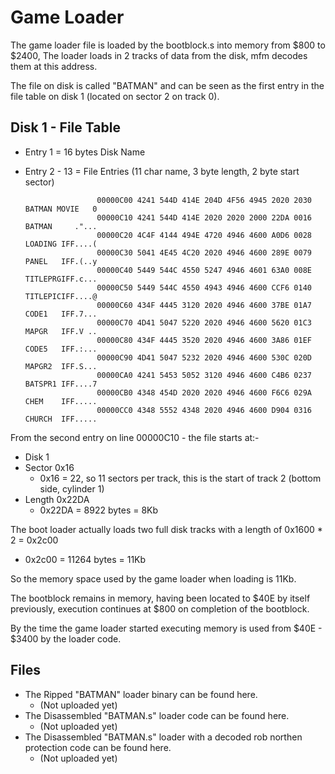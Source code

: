 # Game Loader
The game loader file is loaded by the bootblock.s into memory from $800 to $2400, The loader loads in 2 tracks of data from the disk, mfm decodes them at this address.

The file on disk is called "BATMAN" and can be seen as the first entry in the file table on disk 1 (located on sector 2 on track 0).

## Disk 1 - File Table

 - Entry 1 = 16 bytes Disk Name
 - Entry 2 - 13 = File Entries (11 char name, 3 byte length, 2 byte start sector)
   
                       00000C00 4241 544D 414E 204D 4F56 4945 2020 2030  BATMAN MOVIE   0
                       00000C10 4241 544D 414E 2020 2020 2000 22DA 0016  BATMAN     ."...
                       00000C20 4C4F 4144 494E 4720 4946 4600 A0D6 0028  LOADING IFF....(
                       00000C30 5041 4E45 4C20 2020 4946 4600 289E 0079  PANEL   IFF.(..y
                       00000C40 5449 544C 4550 5247 4946 4601 63A0 008E  TITLEPRGIFF.c...
                       00000C50 5449 544C 4550 4943 4946 4600 CCF6 0140  TITLEPICIFF....@
                       00000C60 434F 4445 3120 2020 4946 4600 37BE 01A7  CODE1   IFF.7...
                       00000C70 4D41 5047 5220 2020 4946 4600 5620 01C3  MAPGR   IFF.V ..
                       00000C80 434F 4445 3520 2020 4946 4600 3A86 01EF  CODE5   IFF.:...
                       00000C90 4D41 5047 5232 2020 4946 4600 530C 020D  MAPGR2  IFF.S...
                       00000CA0 4241 5453 5052 3120 4946 4600 C4B6 0237  BATSPR1 IFF....7
                       00000CB0 4348 454D 2020 2020 4946 4600 F6C6 029A  CHEM    IFF.....
                       00000CC0 4348 5552 4348 2020 4946 4600 D904 0316  CHURCH  IFF.....

From the second entry on line 00000C10 - the file starts at:-
 - Disk 1
 - Sector 0x16
   - 0x16 = 22, so 11 sectors per track, this is the start of track 2 (bottom side, cylinder 1) 
 - Length 0x22DA
   - 0x22DA = 8922 bytes = 8Kb
  
The boot loader actually loads two full disk tracks with a length of 0x1600 * 2 = 0x2c00
 - 0x2c00 = 11264 bytes = 11Kb

So the memory space used by the game loader when loading is 11Kb.

The bootblock remains in memory, having been located to $40E by itself previously, execution continues at $800 on completion of the bootblock.

By the time the game loader started executing memory is used from $40E - $3400 by the loader code.

## Files
 - The Ripped "BATMAN" loader binary can be found here.
    - (Not uploaded yet)
 - The Disassembled "BATMAN.s" loader code can be found here.
    - (Not uploaded yet)
 - The Disassembled "BATMAN.s" loader with a decoded rob northen protection code can be found here.
    - (Not uploaded yet)
  
    

   
